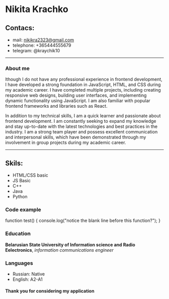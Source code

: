 # Nikita Krachko
## Contacs:
* mail: nikikra2323@gmail.com
* telephone: +365444555679
* telegram: @kraychik10
---
### About me
lthough I do not have any professional experience in frontend development, I have developed a strong foundation in JavaScript, HTML, and CSS during my academic career. I have completed multiple projects, including creating responsive web designs, building user interfaces, and implementing dynamic functionality using JavaScript. I am also familiar with popular frontend frameworks and libraries such as React.

In addition to my technical skills, I am a quick learner and passionate about frontend development. I am constantly seeking to expand my knowledge and stay up-to-date with the latest technologies and best practices in the industry. I am a strong team player and possess excellent communication and interpersonal skills, which have been demonstrated through my involvement in group projects during my academic career.

---
## Skils:
* HTML/CSS basic
* JS Basic
* C++
* Java
* Python
### Code example
function test() {
  console.log("notice the blank line before this function?");
}
### Education
**Belarusian State University of Information science and Radio Eelectronics**, _information communications engineer_
### Languages
* Russian: Native
* English: A2-A1
#### Thank you for considering my application
